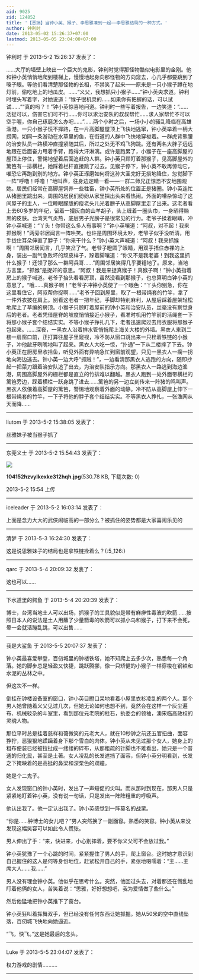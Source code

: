 ```yaml
---
aid: 9025
zid: 124852
title: '【恶搞】当钟小英、猴子、李思雅凑到一起——李思雅结局的一种方式。'
author: 钟利时
date: 2013-05-02 15:26:37+07:00
lastmod: 2013-05-05 23:04:00+07:00
---
```


钟利时 于 2013-5-2 15:26:37 发表了：

……大厅的墙壁上映出一个巨大的鬼影，钟利时觉得那怪物酷似电影里的金刚。他和钟小英悄悄地爬到楼梯上，慢慢地起身向那怪物的方向窥去，心几乎都要跳到了嗓子眼。等他们看清楚那怪物的长相，不禁笑了起来——原来是一只小猴子蹲在地灯前，偷吃地上的地瓜皮。……“义父，我想抓只小猴子……”钟小英央求道。钟利时埋头写着字，对她说道：“猴子很机灵的……如果你有把握的话，可以试试……”“真的吗？！”钟小英惊喜地问道。钟利时一些写着报告，一边笑道：“……活捉可以，伤害它们可不行……你可以求治安队的叔叔帮忙……求人家帮忙不可以空手喔，你自己琢磨怎么办吧……”……两个小时之后，一场小小的骚乱降临在高雄渔港。一只小猴子慌不择路，在一片高脚屋屋顶上飞快地逃窜，钟小英举着一柄大捞网，如同一条游动在水草里的鱼，在街道的人群中飞快地穿梭着。一群虎背熊腰的治安队员一路横冲直撞紧随其后，所过之处无不鸡飞狗跳。还有两名大胖子远远地跟在后面奋力甩着手臂，跑得大汗淋漓。或许是跑累了，小猴子在一座高脚屋的屋顶上停住，警惕地望着后面追赶的人群。钟小英只顾盯着那猴子，见高脚屋外的篱笆有一排横栏，她踩着栏杆直接跳了过去。见猴子停下，钟小英不敢再惊动它，唯恐它再跑到别的地方。钟小英正琢磨如何将这孙大圣完好无损地降住，忽觉脚下一阵“呼噜！呼噜！”地叫声，往身边定睛一看——一群二师兄正惊恐不安地围观她。居民们经常在高脚屋饲养一些牲畜，钟小英所处的位置正是猪圈。钟小英连忙从猪圈里跳出来。周围的居民们纷纷从家里探出头来看热闹。外面的嘈杂惊动了这间屋子的主人，一位睡眼朦胧的瘦老头儿光着膀子从高脚屋里走了出来。这老者看上去60多岁的年纪，留着一撮灰白的山羊胡子，头上缠着一圈头巾，一身晒得黝黑的皮肤。台湾天气炎热，底层男子光膀子是很常见的行为。老爷子揉着眼睛，冲钟小英喊道：“丫头！你带这么多人有事啊？”钟小英嚷道：“阿叔，对不起！我来抓猴啊！”两旁邻居闻言一阵哄笑。也许是周围环境太吵，老爷子似乎没听清，用手拢住耳朵伸直了脖子：“你来干什么？”钟小英大声喊道：“阿叔！我来抓猴啊！”周围邻居闻言，几乎笑岔了气。老爷子瞪圆了眼睛，用双手捂住赤裸的上身，装出一副气急败坏的顽皮样子，跺着脚嚷道：“你又不是我老婆！到我这里抓什么猴子！还领了那么一群阿兵哥……”周围邻居笑得几乎要锤地了。原来，当地方言里，“抓猴”是捉奸的意思。“阿叔！我是来捉真猴子！真猴子啊！”钟小英指着房上的猴子喊道。老爷子抬头看看房顶，虽然没看到那猴子，也总算明白钟小英的意思了。“哦……真猴子啊！”老爷子冲钟小英使了一个眼色：“丫头你别急，你在这里看住它，阿叔帮你捉啊……”老爷子回到屋里，取了一根带绳套的竹竿，拿了一件外衣披在肩上。别看这老者一把年纪，手脚却特别麻利，从屋后踩着屋架轻松地爬上了草编的房顶。小猴子只顾盯着屋前的钟小英和治安队员，丝毫没有察觉身后的老者。老者凭借屋脊的坡度悄悄接近小猴子，看准时机用竹竿前的活绳套一下将那小猴子套个结结实实。不等小猴子挣扎几下，老者迅速爬过去用衣服将那猴子包起来。……深夜，一黑衣人沿着排水管悄悄爬上海关大楼的外墙。黑衣人来到二楼一扇窗口前，正打算往屋子里窥视，冷不防从窗口跳出来一只栓着铁链的小猴子，冲他龇牙咧嘴地叫了起来。黑衣人大吃一惊，“扑通”一下从二楼摔了下去。钟小英正在厨房里收拾鱼，听见外面有异响急忙到窗前观望，只见一黑衣人一瘸一拐地向海边逃去。钟小英一边大呼“抓贼！”，一边看清那黑衣人逃跑的方向，随即抄起一把菜刀跟着治安队追了出去，为治安队指示方向。那黑衣人一路逃到海边渔港，周围高脚屋外的栅栏都是直立的竹排难以翻越。黑衣人跑到一处外面带横栏的篱笆旁边，踩着横栏一跃身跳了进去……篱笆的另一边立刻传来一阵猪的鸣叫声。黑衣人依偎着高脚屋的篱笆，警惕地观察着外面的动静。冷不防从高脚屋上伸下一根带绳套的竹竿，一下子将他的脖子套个结结实实。不等黑衣人挣扎，一张渔网从天而降……

---------

liutom 于 2013-5-2 15:38:05 发表了：

丝雅妹子被当猴子抓了

---------

东莞义士 于 2013-5-2 15:54:43 发表了：

![](https://mirrors.tuna.tsinghua.edu.cn/osdn/lgqm/72877/155429arwca4hcm0vcwr0a.jpg)



**104152hzvylkexke312hqh.jpg**(530.78 KB, 下载次数: 0)



2013-5-2 15:54 上传

---------

iceleader 于 2013-5-2 16:03:14 发表了：

上面是念力大大的武侠闹临高的一部分么？被抓住的姿势都是大家喜闹乐见的

---------

清梦 于 2013-5-3 16:24:30 发表了：

这是说思雅妹子的结局也是拿铁链拴着么？{:5\_126:}

---------

qarc 于 2013-5-4 20:09:32 发表了：

这也可以……

---------

下水道里的鳄鱼 于 2013-5-4 20:20:39 发表了：

博士，台湾当地土人可以出场，抓猴子的工具貌似是带有麻痹性毒液的吹箭……按照日本人的说法是土人用蘸了少量箭毒的吹箭可以抓小鸟和猴子，打下来不会死，晕一会就活蹦乱跳，可以出售……

---------

我是大鲨鱼 于 2013-5-5 20:07:37 发表了：

钟小英最喜爱攀登，百仞城里的钟楼铁塔，她不知爬上去多少次，熟悉每一个角落。她的脚步总是轻盈又快捷，跳跃腾挪，像一只矫健的小猴子一样穿梭在钢铁和水泥的丛林之中。

但这次不一样。

倒挂在钟楼设备室的窗口，钟小英目瞪口呆地看着小屋里衣衫凌乱的两个人。那个男人她曾随着义父见过几次，但她无论如何也想不到，竟然会在这样一个灰尘遍布、机械驳杂的斗室里，看到那位元老院的柱石，执委会的领袖，澳宋临高政权的灵魂人物。

那位平时总是挂着慈祥和蔼微笑的元老大人，就在10秒钟之前还五官扭曲，面容狰狞，恶狠狠地蹂躏着身下那个雪白的肉体。钟小英从未见过那个女人，她身上的粗布便装已经被拉扯成一缕缕的碎布，从那粗疏的针脚也不难看出，她只是一个普通的归化民，甚至是土著。女人凌乱的长发遮挡了面容，但钟小英分明看到，长发之下掩映着的是高挺的鼻梁和深栗色的双瞳。

她是个二鬼子。

女人发现窗口的钟小英时，发出了一声短促的尖叫。而从那时到现在，那男人只是紧紧地盯着钟小英，没有说一句话，只是发出一阵阵粗重的呼吸声。

他认出我了。他一定认出我了。钟小英感觉到一阵莫名的战栗。

“你是……钟博士的女儿吧？”男人突然换了一副面容。熟悉的笑容。钟小英从来没发现这幅笑容可以如此令人慌张。

男人伸出了手：“来，快进来，小心别摔着，要不你义父可不会放过我。”

钟小英犹豫了一个心跳的时间，紧紧握住了男人的手，爬上窗台。这时她才意识到自己握住的这人是何等身份地位，赶紧松开自己的手，紧张地嗫嚅着：“主……主席大人……我……”

男人没有理会钟小英。他似乎在思考什么。突然，他回过头去，对着那还在慌乱地盯着他俩的女人，苦笑着说：“思雅，好好想想吧，我为爱情做了些什么。”

然后他猛地把钟小英推下了窗台。

钟小英狂叫着挥舞双手，但已经没有任何东西让她抓握。她从50米的空中直线坠落，百仞城飞快地向她逼近。

“飞，快飞。”这是她最后的念头。

---------

Luke 于 2013-5-5 23:04:07 发表了：

权力游戏的剧情..........

---------

